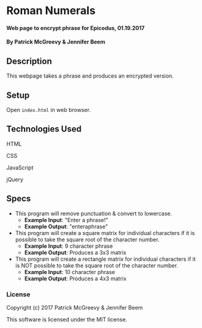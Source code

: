 # Roman Numerals

#### Web page to encrypt phrase for Epicodus, 01.19.2017

#### By Patrick McGreevy & Jennifer Beem

## Description

This webpage takes a phrase and produces an encrypted version.

## Setup

Open `index.html` in web browser.

## Technologies Used

HTML

CSS

JavaScript

jQuery

## Specs

* This program will remove punctuation & convert to lowercase.
  * **Example Input**: "Enter a phrase!"
  * **Example Output**: "enteraphrase"
* This program will create a square matrix for individual characters if it is possible to take the square root of the character number.
  * **Example Input**: 9 character phrase
  * **Example Output**: Produces a 3x3 matrix
* This program will create a rectangle matrix for individual characters if it is NOT possible to take the square root of the character number.
  * **Example Input**: 10 character phrase
  * **Example Output**: Produces a 4x3 matrix

### License

Copyright (c) 2017 Patrick McGreevy & Jennifer Beem

This software is licensed under the MIT license.
